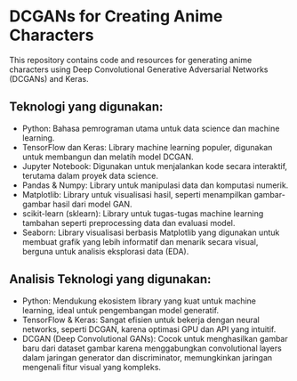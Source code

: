# DCGANs for Creating Anime Characters

This repository contains code and resources for generating anime characters using Deep Convolutional Generative Adversarial Networks (DCGANs) and Keras.

## Teknologi yang digunakan: 
- Python: Bahasa pemrograman utama untuk data science dan machine learning.
- TensorFlow dan Keras: Library machine learning populer, digunakan untuk membangun dan melatih model DCGAN.
- Jupyter Notebook: Digunakan untuk menjalankan kode secara interaktif, terutama dalam proyek data science.
- Pandas & Numpy: Library untuk manipulasi data dan komputasi numerik.
- Matplotlib: Library untuk visualisasi hasil, seperti menampilkan gambar-gambar hasil dari model GAN.
- scikit-learn (sklearn): Library untuk tugas-tugas machine learning tambahan seperti preprocessing data dan evaluasi model.
- Seaborn: Library visualisasi berbasis Matplotlib yang digunakan untuk membuat grafik yang lebih informatif dan menarik secara visual, berguna untuk analisis eksplorasi data (EDA).

## Analisis Teknologi yang digunakan: 
- Python: Mendukung ekosistem library yang kuat untuk machine learning, ideal untuk pengembangan model generatif.
- TensorFlow & Keras: Sangat efisien untuk bekerja dengan neural networks, seperti DCGAN, karena optimasi GPU dan API yang intuitif.
- DCGAN (Deep Convolutional GANs): Cocok untuk menghasilkan gambar baru dari dataset gambar karena menggabungkan convolutional layers dalam jaringan generator dan discriminator, memungkinkan jaringan mengenali fitur visual yang kompleks.

